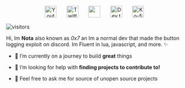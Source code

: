 <p align="center">
  <a href="https://www.youtube.com/UCRX2pao9vPLyVcPEQWIlUoA"><img width="32px" alt="Youtube" title="Youtube" src="https://i.imgur.com/wo2shCV.png"/></a>
  &#8287;&#8287;&#8287;&#8287;&#8287;
  <a href="https://twitter.com/MiaxuOfficial"><img width="32px" alt="Twitter" title="Twitter" src="https://i.imgur.com/jULzMzs.png"/></a>
  &#8287;&#8287;&#8287;&#8287;&#8287;
  <a href="https://discord.gg/shiba" alt="Join our community"><img width="32px" src="https://i.imgur.com/eIRaI6D.png"/></a>
  &#8287;&#8287;&#8287;&#8287;&#8287;
  <a href="https://dev.to/giingu"><img width="32px" alt="Dev.to" title="Giingu Dev.to" src="https://i.imgur.com/57IhhAE.png"></a>
  &#8287;&#8287;&#8287;&#8287;&#8287;
  <a href="https://ko-fi.com/nezukobot"><img width="32px" alt="Ko-fi" title="Buy me a coffee" src="https://i.imgur.com/o49K7I9.png"/></a>
  &#8287;&#8287;&#8287;&#8287;&#8287;
</p>

![visitors](https://visitor-badge.glitch.me/badge?page_id=Nota0x7.visitor-badge)

<p>
  
Hi, Im **Nota** also known as *0x7* an Im a normal dev that made the button logging exploit on discord. Im Fluent in lua, javascript, and more. ✨


- 🔭 I’m currently on a journey to build **great** things

- 🤝 I’m looking for help with **finding projects to contribute to!**
  
- 💬 Feel free to ask me for source of unopen source projects


  
</p>

